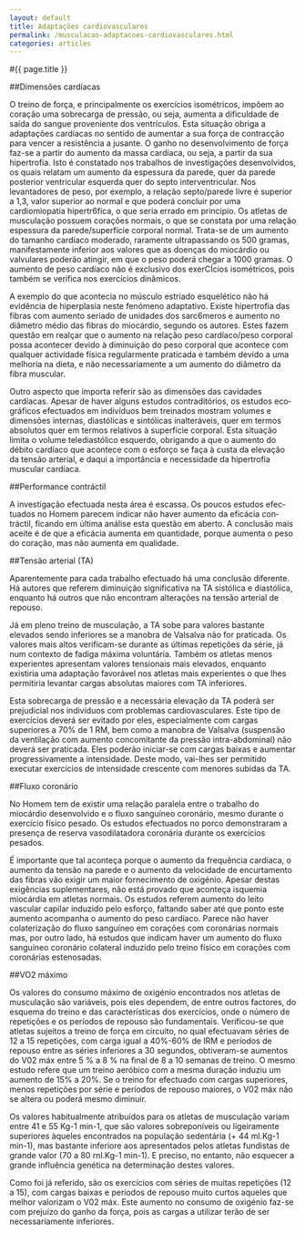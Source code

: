 ```yaml
---
layout: default
title: Adaptações cardiovasculares
permalink: /musculacao-adaptacoes-cardiovasculares.html
categories: articles
---
```


#{{ page.title }}

##Dimensões cardíacas

O treino de força, e principalmente os exercícios isométricos, im­põem ao coração uma sobrecarga de pressão, ou seja, aumenta a difi­culdade de saída do sangue proveniente dos ventrículos. Esta situação obriga a adaptações cardíacas no sentido de aumentar a sua força de con­tracção para vencer a resistência a jusante. O ganho no desenvolvimen­to de força faz-se a partir do aumento da massa cardíaca, ou seja, a partir da sua hipertrofia. Isto é constatado nos trabalhos de investigações de­senvolvidos, os quais relatam um aumento da espessura da parede, quer da parede posterior ventricular esquerda quer do septo interventricular. Nos levantadores de peso, por exemplo, a relação septo/parede livre é superior a 1,3, valor superior ao normal e que poderá concluir por uma cardiomiopatia hipertr6fica, o que seria errado em princípio. Os atletas de musculação possuem corações normais, o que se constata por uma relação espessura da parede/superfície corporal normal. Trata-se de um aumento do tamanho cardíaco moderado, raramente ultrapassando os 500 gramas, manifestamente inferior aos valores que as doenças do mio­cárdio ou valvulares poderão atingir, em que o peso poderá chegar a 1000 gramas. O aumento de peso cardíaco não é exclusivo dos exerCÍ­cios isométricos, pois também se verifica nos exercícios dinâmicos.

A exemplo do que acontecia no músculo estriado esquelético não há evidência de hiperplasia neste fenómeno adaptativo. Existe hipertrofia das fibras com aumento seriado de unidades dos sarc6meros e aumento no diâmetro médio das fibras do miocárdio, segundo os autores. Estes fazem questão em realçar que o aumento na relação peso cardíaco/peso corporal possa acontecer devido à diminuição do peso corporal que acon­tece com qualquer actividade física regularmente praticada e também devido a uma melhoria na dieta, e não necessariamente a um aumento do diâmetro da fibra muscular.

Outro aspecto que importa referir são as dimensões das cavidades cardíacas. Apesar de haver alguns estudos contraditórios, os estudos eco­gráficos efectuados em indivíduos bem treinados mostram volumes e dimensões internas, diastólicas e sintólicas inalteráveis, quer em termos absolutos quer em termos relativos à superfície corporal. Esta situação limita o volume telediastólico esquerdo, obrigando a que o aumento do débito cardíaco que acontece com o esforço se faça à custa da elevação da tensão arterial, e daqui a importância e necessidade da hipertrofia muscular cardíaca.

##Performance contráctil

A investigação efectuada nesta área é escassa. Os poucos estudos efec­tuados no Homem parecem indicar não haver aumento da eficácia con­tráctil, ficando em última análise esta questão em aberto. A conclusão mais aceite é de que a eficácia aumenta em quantidade, porque aumenta o peso do coração, mas não aumenta em qualidade.

##Tensão arterial (TA)

Aparentemente para cada trabalho efectuado há uma conclusão dife­rente. Há autores que referem diminuição significativa na TA sistólica e diastólica, enquanto há outros que não encontram alterações na tensão arterial de repouso.

Já em pleno treino de musculação, a TA sobe para valores bastante elevados sendo inferiores se a manobra de Valsalva não for praticada. Os valores mais altos verificam-se durante as últimas repetições da sé­rie, já num contexto de fadiga máxima voluntária. Também os atletas menos experientes apresentam valores tensionais mais elevados, enquanto existiria uma adaptação favorável nos atletas mais experientes o que lhes permitiria levantar cargas absolutas maiores com TA inferiores.

Esta sobrecarga de pressão e a necessária elevação da TA poderá ser prejudicial nos indivíduos com problemas cardiovasculares. Este ti­po de exercícios deverá ser evitado por eles, especialmente com cargas superiores a 70% de 1 RM, bem como a manobra de Valsalva (suspen­são da ventilação com aumento concomitante da pressão intra-abdominal) não deverá ser praticada. Eles poderão iniciar-se com cargas baixas e aumentar progressivamente a intensidade. Deste modo, vai-lhes ser per­mitido executar exercícios de intensidade crescente com menores subi­das da TA.

##Fluxo coronário

No Homem tem de existir uma relação paralela entre o trabalho do miocárdio desenvolvido e o fluxo sanguíneo coronário, mesmo durante o exercício físico pesado. Os estudos efectuados no porco demonstra­ram a presença de reserva vasodilatadora coronária durante os exercí­cios pesados.

É importante que tal aconteça porque o aumento da frequência car­díaca, o aumento da tensão na parede e o aumento da velocidade de en­curtamento das fibras vão exigir um maior fornecimento de oxigénio. Apesar destas exigências suplementares, não está provado que aconteça isquemia miocárdia em atletas normais. Os estudos referem aumento do leito vascular capilar induzido pelo esforço, faltando saber até que pon­to este aumento acompanha o aumento do peso cardíaco. Parece não haver colaterização do fluxo sanguíneo em corações com coronárias nor­mais mas, por outro lado, há estudos que indicam haver um aumento do fluxo sanguíneo coronário colateral induzido pelo treino físico em corações com coronárias estenosadas.

##VO2 máximo

Os valores do consumo máximo de oxigénio encontrados nos atletas de musculação são variáveis, pois eles dependem, de entre outros facto­res, do esquema do treino e das características dos exercícios, onde o número de repetições e os períodos de repouso são fundamentais. Verificou-se que atletas sujeitos a treino de força em circuito, no qual efectuavam séries de 12 a 15 repetições, com carga igual a 40%-60% de lRM e períodos de repouso entre as séries inferiores a 30 segundos, obtiveram-se aumentos do V02 máx entre 5 % a 8 % na final de 8 a 10 semanas de treino. O mesmo estudo refere que um treino aeróbico com a mesma duração induziu um aumento de 15% a 20%. Se o treino for efectuado com cargas superiores, menos repetições por série e períodos de repouso maiores, o V02 máx não se altera ou poderá mesmo diminuir.

Os valores habitualmente atribuídos para os atletas de musculação variam entre 41 e 55 Kg-1 min-1, que são valores sobreponíveis ou li­geiramente superiores àqueles encontrados na população sedentária (+ 44 ml.Kg-1 min-1), mas bastante inferiore aos apresentados pelos atletas fundistas de grande valor (70 a 80 rnl.Kg-1 min-1). E preciso, no entanto, não esquecer a grande influência genética na determinação destes valores.

Como foi já referido, são os exercícios com séries de muitas repetições (12 a 15), com cargas baixas e períodos de repouso muito curtos aqueles que melhor valorizam o V02 máx. Este aumento no consumo de oxigénio faz-se com prejuízo do ganho da força, pois as cargas a uti­lizar terão de ser necessariamente inferiores.
